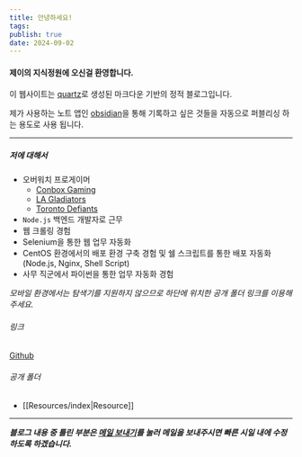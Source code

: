 ```yaml
---
title: 안녕하세요!
tags: 
publish: true
date: 2024-09-02
---
```


#### 제이의 지식정원에 오신걸 환영합니다.

이 웹사이트는 [quartz](https://quartz.jzhao.xyz)로 생성된 마크다운 기반의 정적 블로그입니다.

제가 사용하는 노트 앱인 [obsidian](https://obsidian.md)을 통해 기록하고 싶은 것들을 자동으로 퍼블리싱 하는 용도로 사용 됩니다.

---
##### 저에 대해서

- 오버워치 프로게이머
	- [Conbox Gaming](https://liquipedia.net/overwatch/CONBOX)
	- [LA Gladiators](https://liquipedia.net/overwatch/Los_Angeles_Gladiators)
	- [Toronto Defiants](https://liquipedia.net/overwatch/Toronto_Defiant)
- `Node.js` 백엔드 개발자로 근무
- 웹 크롤링 경험
- Selenium을 통한 웹 업무 자동화
- CentOS 환경에서의 배포 환경 구축 경험 및 쉘 스크립트를 통한 배포 자동화 (Node.js, Nginx, Shell Script)
- 사무 직군에서 파이썬을 통한 업무 자동화 경험


_모바일 환경에서는 탐색기를 지원하지 않으므로 하단에 위치한 공개 폴더 링크를 이용해주세요._
###### 링크
[Github](https://github.com/choiexe1)

###### 공개 폴더
- [[Resources/index|Resource]]

---

___블로그 내용 중 틀린 부분은 [메일 보내기](mailto:choiexe1@gmail.com)를 눌러 메일을 보내주시면 빠른 시일 내에 수정하도록 하겠습니다.___